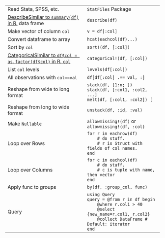 |                                                                                                         |                                                                                                                                                                                |
| ------------------------------------------------------------------------------------------------------- | ------------------------------------------------------------------------------------------------------------------------------------------------------------------------------ |
| Read Stata, SPSS, etc.                                                                                  | `StatFiles` Package                                                                                                                                                            |
| <a class="tooltip" href="#">Describe<span>Similar to `summary(df)` in R.</span></a> data frame          | `describe(df)`                                                                                                                                                                 |
| Make vector of column `col`                                                                             | `v = df[:col]`                                                                                                                                                                 |
| Convert dataframe to array                                                                              | `hcat(eachcol(df)...)`                                                                                                                                                         |
| Sort by `col`                                                                                           | `sort!(df, [:col])`                                                                                                                                                            |
| <a class="tooltip" href="#">Categorical<span>Similar to `df$col = as.factor(df$col)` in R.</span> `col` | `categorical!(df, [:col])`                                                                                                                                                     |
| List `col` levels                                                                                       | `levels(df[:col])`                                                                                                                                                             |
| All observations with `col==val`                                                                        | `df[df[:col] .== val, :]`                                                                                                                                                      |
| Reshape from wide to long format                                                                        | `stack(df, [1:n; ])`<br>`stack(df, [:col1, :col2, ...]`<br>`melt(df, [:col1, :col2]) [`                                                                                        |
| Reshape from long to wide format                                                                        | `unstack(df, :id, :val)`                                                                                                                                                       |
| Make `Nullable`                                                                                         | `allowmissing!(df)` or `allowmissing!(df, :col)`                                                                                                                               |
| Loop over Rows                                                                                          | `for r in eachrow(df)`<br>`    # do stuff.`<br>`    # r is Struct with fields of col names.`<br>`end`                                                                          |
| Loop over Columns                                                                                       | `for c in eachcol(df)`<br>`    # do stuff.`<br>`    # c is tuple with name, then vector`<br>`end`                                                                              |
| Apply func to groups                                                                                    | `by(df, :group_col, func)`                                                                                                                                                     |
| Query                                                                                                   | `using Query`<br>`query = @from r in df begin`<br>`    @where r.col1 > 40`<br>`    @select {new_name=r.col1, r.col2}`<br>`    @collect DataFrame # Default: iterator`<br>`end` |
